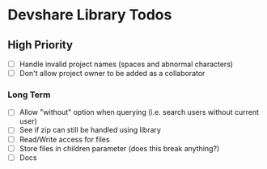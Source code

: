 # Devshare Library Todos

## High Priority
* [ ] Handle invalid project names (spaces and abnormal characters)
* [ ] Don't allow project owner to be added as a collaborator

### Long Term
* [ ] Allow "without" option when querying (i.e. search users without current user)
* [ ] See if zip can still be handled using library
* [ ] Read/Write access for files
* [ ] Store files in children parameter (does this break anything?)
* [ ] Docs
